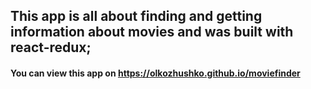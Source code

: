 ## This app is all about finding and getting information about movies and was built with react-redux;

#### You can view this app on https://olkozhushko.github.io/moviefinder
